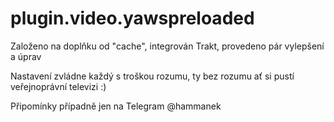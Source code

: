 # plugin.video.yawspreloaded

Založeno na doplňku od "cache", integrován Trakt, provedeno pár vylepšení a úprav

Nastavení zvládne každý s troškou rozumu, ty bez rozumu ať si pustí veřejnoprávní televizi :)

Připomínky případně jen na Telegram @hammanek
